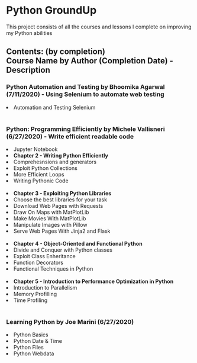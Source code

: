 <h1> Python GroundUp </h1>
<p> This project consists of all the courses and lessons I complete on improving my Python abilities </p>

<h2>Contents: (by completion)<br/>Course Name by Author (Completion Date) - Description </h2>

<h3>Python Automation and Testing by Bhoomika Agarwal (7/11/2020) - Using Selenium to automate web testing </h3>
<li> Automation and Testing Selenium </li>
<br/>

<h3>Python: Programming Efficiently by Michele Vallisneri (6/27/2020) - Write efficient readable code</h3>
<li> Jupyter Notebook </li>
<t><b><li>Chapter 2 - Writing Python Efficiently</li></b>
<t><t><li>Comprehesnsions and generators </li>
<t><t><li>Exploit Python Collections </li>
<t><t><li>More Efficient Loops </li>
<t><t><li>Writing Pythonic Code </li>
<br/>
<t><b><li>Chapter 3 - Exploiting Python Libraries </li></b>
<t><t><li>Choose the best libraries for your task </li>
<t><t><li>Download Web Pages with Requests </li>
<t><t><li>Draw On Maps with MatPlotLib </li>
<t><t><li>Make Movies With MatPlotLib </li>
<t><t><li>Manipulate Images with Pillow </li>
<t><t><li>Serve Web Pages With Jinja2 and Flask </li>
<br/>
<t><b><li>Chapter 4 - Object-Oriented and Functional Python </li></b>
<t><t><li>Divide and Conquer with Python classes </li>
<t><t><t><li>Exploit Class Enheritance </li>
<t><t><li>Function Decorators </li>
<t><t><t><li>Functional Techniques in Python </li>
<br/>
<t><b><li>Chapter 5 - Introduction to Performance Optimization in Python </li></b>
<t><t><li>Introduction to Parallelism </li>
<t><t><li>Memory Profilling </li>
<t><t><li>Time Profiling </li>
<br/>
<h3>Learning Python by Joe Marini (6/27/2020)</h3>
<li> Python Basics </li>
<li> Python Date & Time </li>
<li> Python Files </li>
<li> Python Webdata</li>
